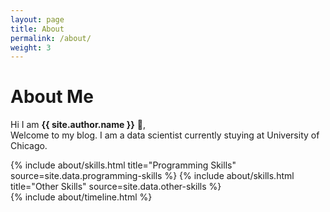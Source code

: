 ```yaml
---
layout: page
title: About
permalink: /about/
weight: 3
---
```


# **About Me**

Hi I am **{{ site.author.name }}** :wave:,<br>
Welcome to my blog. I am a data scientist currently stuying at University of Chicago. 

<div class="row">
{% include about/skills.html title="Programming Skills" source=site.data.programming-skills %}
{% include about/skills.html title="Other Skills" source=site.data.other-skills %}
</div>

<div class="row">
{% include about/timeline.html %}
</div>